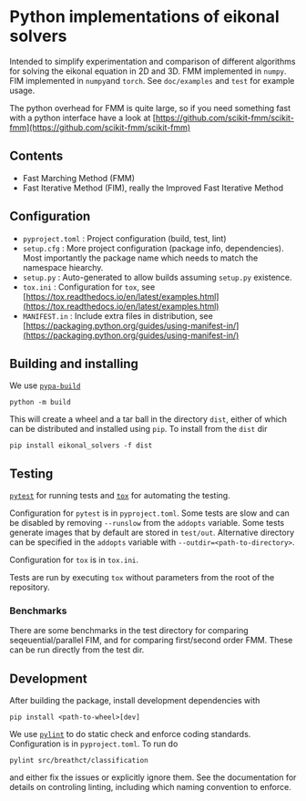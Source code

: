 # Python implementations of eikonal solvers
Intended to simplify experimentation and comparison of different algorithms for solving the eikonal equation in 2D and 3D.
FMM implemented in `numpy`. FIM implemented in `numpy`and `torch`.
See `doc/examples` and `test` for example usage.

The python overhead for FMM is quite large, so if you need something fast with a python interface have a look at [https://github.com/scikit-fmm/scikit-fmm](https://github.com/scikit-fmm/scikit-fmm)

## Contents
* Fast Marching Method (FMM)
* Fast Iterative Method (FIM), really the Improved Fast Iterative Method 


## Configuration
* `pyproject.toml` : Project configuration (build, test, lint)
* `setup.cfg`      : More project configuration (package info, dependencies). Most importantly the package name which needs to match the namespace hiearchy.
* `setup.py`       : Auto-generated to allow builds assuming `setup.py` existence.
* `tox.ini`        : Configuration for `tox`, see [https://tox.readthedocs.io/en/latest/examples.html](https://tox.readthedocs.io/en/latest/examples.html)
* `MANIFEST.in`    : Include extra files in distribution, see [https://packaging.python.org/guides/using-manifest-in/](https://packaging.python.org/guides/using-manifest-in/)


## Building and installing
We use [`pypa-build`](https://pypa-build.readthedocs.io/en/latest/index.html)

    python -m build
        
This will create a wheel and a tar ball in the directory `dist`, either of which can be distributed and installed using `pip`. To install from the `dist` dir

    pip install eikonal_solvers -f dist


## Testing
[`pytest`](https://docs.pytest.org/en/stable/contents.html) for running tests and [`tox`](https://tox.readthedocs.io/en/latest/) for automating the testing.

Configuration for `pytest` is in `pyproject.toml`. Some tests are slow and can be disabled by removing `--runslow` from the `addopts` variable. Some tests generate images that by default are stored in `test/out`. Alternative directory can be specified in the `addopts` variable with `--outdir=<path-to-directory>`.

Configuration for `tox` is in `tox.ini`.

Tests are run by executing `tox` without parameters from the root of the repository.


### Benchmarks
There are some benchmarks in the test directory for comparing seqeuential/parallel FIM, and for comparing first/second order FMM. These can be run directly from the test dir.


## Development
After building the package, install development dependencies with

    pip install <path-to-wheel>[dev]
    
We use [`pylint`](https://pylint.org/) to do static check and enforce coding standards. Configuration is in `pyproject.toml`. To run do

    pylint src/breathct/classification

and either fix the issues or explicitly ignore them. See the documentation for details on controling linting, including which naming convention to enforce.
